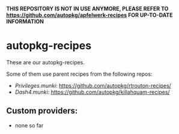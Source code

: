 **THIS REPOSITORY IS NOT IN USE ANYMORE, PLEASE REFER TO https://github.com/autopkg/apfelwerk-recipes FOR UP-TO-DATE INFORMATION**

# autopkg-recipes

These are our autopkg-recipes.

Some of them use parent recipes from the following repos:
- _Privileges.munki_: https://github.com/autopkg/rtrouton-recipes/
- _Dash4.munki_: https://github.com/autopkg/killahquam-recipes/

## Custom providers:
- none so far

